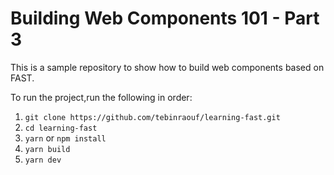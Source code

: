 # Building Web Components 101 - Part 3

This is a sample repository to show how to build web components based on FAST.

To run the project,run the following in order: 

1. `git clone https://github.com/tebinraouf/learning-fast.git`
2. `cd learning-fast`
3. `yarn` or `npm install`
4. `yarn build`
5. `yarn dev`